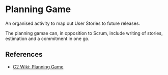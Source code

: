 # Planning Game

An organised activity to map out User Stories to future releases. 

The planning gamae can, in opposition to Scrum, include writing of stories, estimation and a commitment in one go.

## References

* [C2 Wiki: Planning Game](https://c2.com/cgi/wiki?PlanningGame)
